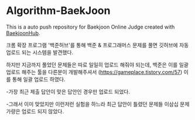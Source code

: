 # Algorithm-BaekJoon
This is a auto push repository for Baekjoon Online Judge created with [BaekjoonHub](https://github.com/BaekjoonHub/BaekjoonHub).

크롬 확장 프로그램 '백준허브'를 통해 백준 & 프로그래머스 문제를 풀면 깃허브에 자동 업로드 되는 시스템을 발견했다.

하지만 지금까지 풀었던 문제들은 따로 일일히 업로드 해줘야 되는데,
백준은 이를 일괄 업로드 해주는 툴을 다른분이 개발해주셔서 (https://gameplace.tistory.com/57)
이를 통해 일괄 업로드 하였다.

-가장 최근 제출 답안이 맞은 답안인 경우만 업로드 되었다.

-그래서 이미 맞았지만 이런저런 실험을 하느라 최근 답안이 틀렸던 문제들 이삼십 문제 가량은 업로드 되지 않았다.
